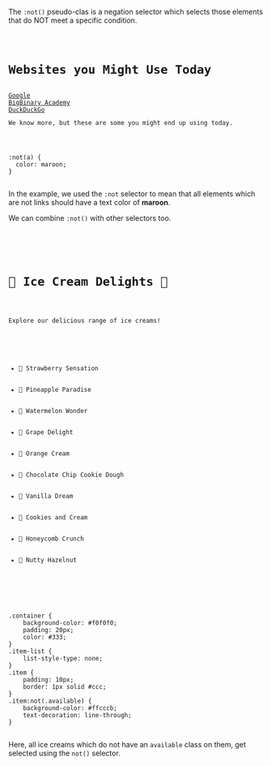 The `:not()` pseudo-clas is
a negation selector which
selects those elements that
do NOT meet a specific condition.

<codeblock language="css" type="lesson">
<code>
<panel language="html">
<h1>Websites you Might Use Today</h1>
<a href="https://www.google.com">Google</a>
<a href="https://courses.bigbinaryacademy.com/">BigBinary Academy</a>
<a href="https://duckduckgo.com/">DuckDuckGo</a>
<p>We know more, but these are some you might end up using today.</p>
</panel>
<panel language="css">
:not(a) {
  color: maroon;
}
</panel>
</code>
</codeblock>

In the example, we used the `:not` selector
to mean that all elements which are not
links should have a text color of **maroon**.

We can combine `:not()` with other
selectors too.

<codeblock language="css" type="lesson">
<code>
<panel language="html">
<div class="container">
  <h1>🍦 Ice Cream Delights 🍨</h1>
  <p>Explore our delicious range of ice creams!</p>
  <ul class="item-list">
    <li class="item available">🍓 Strawberry Sensation</li>
    <li class="item">🍍 Pineapple Paradise</li>
    <li class="item available">🍉 Watermelon Wonder</li>
    <li class="item">🍇 Grape Delight</li>
    <li class="item">🍊 Orange Cream</li>
    <li class="item">🍫 Chocolate Chip Cookie Dough</li>
    <li class="item available">🍦 Vanilla Dream</li>
    <li class="item">🍪 Cookies and Cream</li>
    <li class="item">🍯 Honeycomb Crunch</li>
    <li class="item">🌰 Nutty Hazelnut</li>
  </ul>
</div>
</panel>
<panel language="css">
.container {
    background-color: #f0f0f0;
    padding: 20px;
    color: #333;
}
.item-list {
    list-style-type: none;
}
.item {
    padding: 10px;
    border: 1px solid #ccc;
}
.item:not(.available) {
    background-color: #ffcccb;
    text-decoration: line-through;
}
</panel>
</code>
</codeblock>

Here, all ice creams which
do not have an `available`
class on them, get selected
using the `not()` selector.
